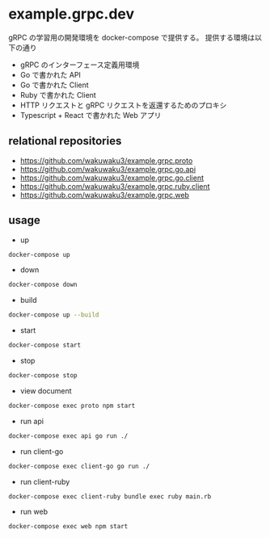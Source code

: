 # example.grpc.dev

gRPC の学習用の開発環境を docker-compose で提供する。
提供する環境は以下の通り

- gRPC のインターフェース定義用環境
- Go で書かれた API
- Go で書かれた Client
- Ruby で書かれた Client
- HTTP リクエストと gRPC リクエストを返還するためのプロキシ
- Typescript + React で書かれた Web アプリ

## relational repositories

- <https://github.com/wakuwaku3/example.grpc.proto>
- <https://github.com/wakuwaku3/example.grpc.go.api>
- <https://github.com/wakuwaku3/example.grpc.go.client>
- <https://github.com/wakuwaku3/example.grpc.ruby.client>
- <https://github.com/wakuwaku3/example.grpc.web>

## usage

- up

```sh
docker-compose up
```

- down

```sh
docker-compose down
```

- build

```sh
docker-compose up --build
```

- start

```sh
docker-compose start
```

- stop

```sh
docker-compose stop
```

- view document

```sh
docker-compose exec proto npm start
```

- run api

```sh
docker-compose exec api go run ./
```

- run client-go

```sh
docker-compose exec client-go go run ./
```

- run client-ruby

```sh
docker-compose exec client-ruby bundle exec ruby main.rb
```

- run web

```sh
docker-compose exec web npm start
```
